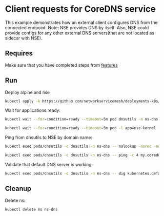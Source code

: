 # Client requests for CoreDNS service

This example demonstrates how an external client configures DNS from the connected endpoint. 
Note: NSE provides DNS by itself. Also, NSE could provide configs for any other external DNS servers(that are not located as sidecar with NSE).

## Requires

Make sure that you have completed steps from [features](../)

## Run

Deploy alpine and nse
```bash
kubectl apply -k https://github.com/networkservicemesh/deployments-k8s/examples/features/dns?ref=d4639318feea578edfc882bee29c24481ec6d860
```

Wait for applications ready:
```bash
kubectl wait --for=condition=ready --timeout=5m pod dnsutils -n ns-dns
```
```bash
kubectl wait --for=condition=ready --timeout=5m pod -l app=nse-kernel -n ns-dns
```

Ping from dnsutils to NSE by domain name:
```bash
kubectl exec pods/dnsutils -c dnsutils -n ns-dns -- nslookup -norec -nodef my.coredns.service
```
```bash
kubectl exec pods/dnsutils -c dnsutils -n ns-dns -- ping -c 4 my.coredns.service
```

Validate that default DNS server is working:
```bash
kubectl exec pods/dnsutils -c dnsutils -n ns-dns -- dig kubernetes.default A kubernetes.default AAAA | grep "kubernetes.default.svc.cluster.local"
```

## Cleanup

Delete ns:
```bash
kubectl delete ns ns-dns
```

